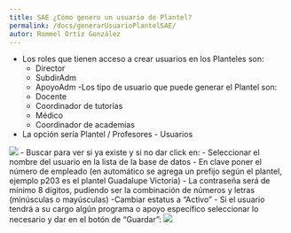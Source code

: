 ```yaml
---
title: SAE ¿Cómo genero un usuario de Plantel?
permalink: /docs/generarUsuarioPlantelSAE/
autor: Rommel Ortiz González
---
```


- Los roles que tienen acceso a crear usuarios en los Planteles son:
    - Director
    - SubdirAdm
    - ApoyoAdm
-Los tipo de usuario que puede generar el Plantel son:
    - Docente
    - Coordinador de tutorías
    - Médico
    - Coordinador de academias
- La opción sería Plantel / Profesores - Usuarios
<img src="/assets/img/docs/sae/generarUsuarioPlantelSAE-01">
    - Buscar para ver si ya existe y si no dar click en:
    - Seleccionar el nombre del usuario en la lista de la base de datos
    - En clave poner el número de empleado (en automático se agrega un prefijo según el plantel, ejemplo p203 es el plantel Guadalupe Victoria)
    - La contraseña será de mínimo 8 dígitos, pudiendo ser la combinación de números y letras (minúsculas o mayúsculas)
    -Cambiar estatus a “Activo”
    - Si el usuario tendrá a su cargo algún programa o apoyo específico seleccionar lo necesario y dar en el botón de “Guardar”:
    <img src="/assets/img/docs/sae/generarUsuarioPlantelSAE-02">